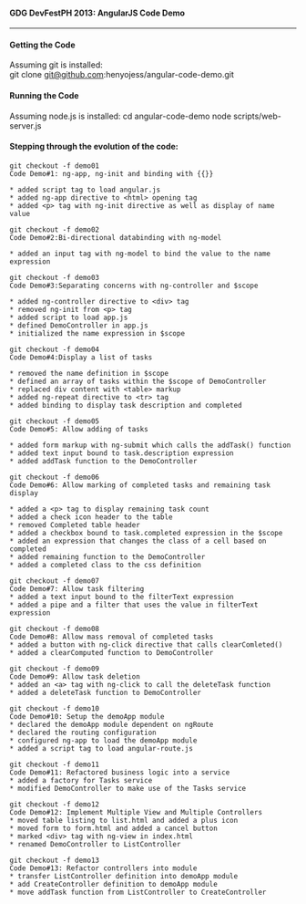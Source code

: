 
#### GDG DevFestPH 2013: AngularJS Code Demo ####

--------------------------------------------------------------------------------
#### Getting the Code
  Assuming git is installed:  
  git clone git@github.com:henyojess/angular-code-demo.git

#### Running the Code
  Assuming node.js is installed:
  cd angular-code-demo
  node scripts/web-server.js

#### Stepping through the evolution of the code:

    git checkout -f demo01  
    Code Demo#1: ng-app, ng-init and binding with {{}}
    
    * added script tag to load angular.js  
    * added ng-app directive to <html> opening tag
    * added <p> tag with ng-init directive as well as display of name value

    git checkout -f demo02  
    Code Demo#2:Bi-directional databinding with ng-model
    
    * added an input tag with ng-model to bind the value to the name expression
    
    git checkout -f demo03  
    Code Demo#3:Separating concerns with ng-controller and $scope
    
    * added ng-controller directive to <div> tag
    * removed ng-init from <p> tag
    * added script to load app.js
    * defined DemoController in app.js
    * initialized the name expression in $scope
    
    git checkout -f demo04  
    Code Demo#4:Display a list of tasks
    
    * removed the name definition in $scope
    * defined an array of tasks within the $scope of DemoController
    * replaced div content with <table> markup
    * added ng-repeat directive to <tr> tag
    * added binding to display task description and completed
    
    git checkout -f demo05  
    Code Demo#5: Allow adding of tasks
    
    * added form markup with ng-submit which calls the addTask() function
    * added text input bound to task.description expression
    * added addTask function to the DemoController
    
    git checkout -f demo06  
    Code Demo#6: Allow marking of completed tasks and remaining task display
    
    * added a <p> tag to display remaining task count
    * added a check icon header to the table
    * removed Completed table header
    * added a checkbox bound to task.completed expression in the $scope
    * added an expression that changes the class of a cell based on completed
    * added remaining function to the DemoController
    * added a completed class to the css definition
    
    git checkout -f demo07
    Code Demo#7: Allow task filtering
    * added a text input bound to the filterText expression
    * added a pipe and a filter that uses the value in filterText expression
    
    git checkout -f demo08
    Code Demo#8: Allow mass removal of completed tasks
    * added a button with ng-click directive that calls clearComleted()
    * added a clearComputed function to DemoController
    
    git checkout -f demo09
    Code Demo#9: Allow task deletion
    * added an <a> tag with ng-click to call the deleteTask function
    * added a deleteTask function to DemoController
    
    git checkout -f demo10
    Code Demo#10: Setup the demoApp module
    * declared the demoApp module dependent on ngRoute
    * declared the routing configuration
    * configured ng-app to load the demoApp module
    * added a script tag to load angular-route.js
    
    git checkout -f demo11
    Code Demo#11: Refactored business logic into a service
    * added a factory for Tasks service
    * modified DemoController to make use of the Tasks service
    
    git checkout -f demo12
    Code Demo#12: Implement Multiple View and Multiple Controllers
    * moved table listing to list.html and added a plus icon
    * moved form to form.html and added a cancel button
    * marked <div> tag with ng-view in index.html
    * renamed DemoController to ListController
    
    git checkout -f demo13
    Code Demo#13: Refactor controllers into module
    * transfer ListController definition into demoApp module
    * add CreateController definition to demoApp module
    * move addTask function from ListController to CreateController

